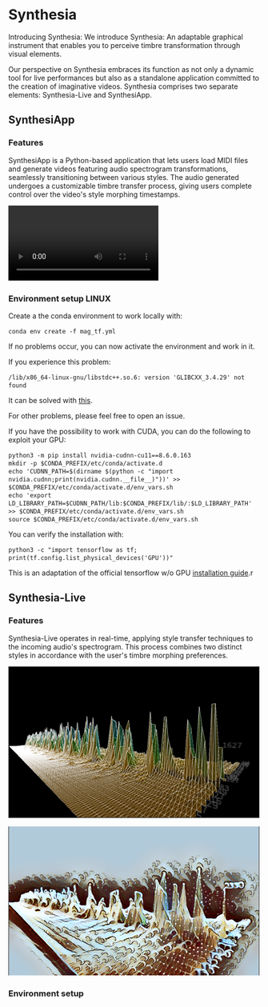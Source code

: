 # Synthesia

Introducing Synthesia: We introduce Synthesia: An adaptable graphical instrument that enables you to perceive timbre transformation through visual elements.

Our perspective on Synthesia embraces its function as not only a dynamic tool for live performances but also as a standalone application committed to the creation of imaginative videos. Synthesia comprises two separate elements: Synthesia-Live and SynthesiApp.

## SynthesiApp
### Features
SynthesiApp is a Python-based application that lets users load MIDI files and generate videos featuring audio spectrogram transformations, seamlessly transitioning between various styles. The audio generated undergoes a customizable timbre transfer process, giving users complete control over the video's style morphing timestamps.

<video src="videos/synthesia_art.mp4" controls title="Title"></video>

### Environment setup LINUX
Create a the conda environment to work locally with:
```
conda env create -f mag_tf.yml
```
If no problems occur, you can now activate the environment and work in it. 

If you experience this problem: 
```
/lib/x86_64-linux-gnu/libstdc++.so.6: version 'GLIBCXX_3.4.29' not found
```
It can be solved with <a href="https://github.com/pybind/pybind11/discussions/3453#discussioncomment-7068951">this</a>.

For other problems, please feel free to open an issue.

If you have the possibility to work with CUDA, you can do the following to exploit your GPU:
```
python3 -m pip install nvidia-cudnn-cu11==8.6.0.163
mkdir -p $CONDA_PREFIX/etc/conda/activate.d
echo 'CUDNN_PATH=$(dirname $(python -c "import nvidia.cudnn;print(nvidia.cudnn.__file__)"))' >> $CONDA_PREFIX/etc/conda/activate.d/env_vars.sh
echo 'export LD_LIBRARY_PATH=$CUDNN_PATH/lib:$CONDA_PREFIX/lib/:$LD_LIBRARY_PATH' >> $CONDA_PREFIX/etc/conda/activate.d/env_vars.sh
source $CONDA_PREFIX/etc/conda/activate.d/env_vars.sh
```
You can verify the installation with:
```
python3 -c "import tensorflow as tf; print(tf.config.list_physical_devices('GPU'))"
```
This is an adaptation of the official tensorflow w/o GPU <a href="https://www.tensorflow.org/install/pip?hl=it">installation guide</a>.r

## Synthesia-Live
### Features
Synthesia-Live operates in real-time, applying style transfer techniques to the incoming audio's spectrogram. This process combines two distinct styles in accordance with the user's timbre morphing preferences.

![Alt text](images/SynthesiaLiveSpec.png)

![Alt text](images/SynthesiaLiveStyled.png)
### Environment setup